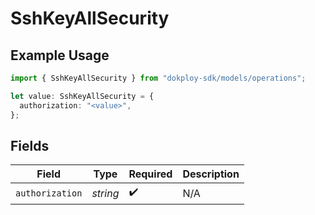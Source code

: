 # SshKeyAllSecurity

## Example Usage

```typescript
import { SshKeyAllSecurity } from "dokploy-sdk/models/operations";

let value: SshKeyAllSecurity = {
  authorization: "<value>",
};
```

## Fields

| Field              | Type               | Required           | Description        |
| ------------------ | ------------------ | ------------------ | ------------------ |
| `authorization`    | *string*           | :heavy_check_mark: | N/A                |